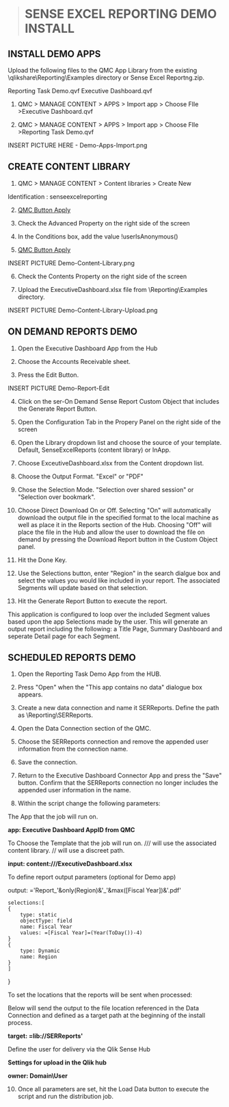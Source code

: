 > # SENSE EXCEL REPORTING DEMO INSTALL

##  INSTALL DEMO APPS

Upload the following files to the QMC App Library from the existing \qlikshare\Reporting\Examples directory or Sense Excel Reportng.zip.

Reporting Task Demo.qvf
Executive Dashboard.qvf


1. QMC > MANAGE CONTENT > APPS > Import app > Choose FIle >Executive Dashboard.qvf

2. QMC > MANAGE CONTENT > APPS > Import app > Choose FIle >Reporting Task Demo.qvf

INSERT PICTURE HERE - Demo-Apps-Import.png


## CREATE CONTENT LIBRARY

1. QMC > MANAGE CONTENT > Content libraries > Create New

Identification : senseexcelreporting

2. [QMC Button Apply](https://github.com/senseexcel/senseexcel-reporting/blob/master/docs/QMC-Button-Apply.PNG)

3. Check the Advanced Property on the right side of the screen

4. In the Conditions box, add the value !userIsAnonymous()

5. [QMC Button Apply](https://github.com/senseexcel/senseexcel-reporting/tree/master/docs/QMC-Button-Apply.PNG)

INSERT PICTURE Demo-Content-Library.png

6. Check the Contents Property on the right side of the screen

7. Upload the ExecutiveDashboard.xlsx file from \Reporting\Examples directory.

INSERT PICTURE Demo-Content-Library-Upload.png

##  ON DEMAND REPORTS DEMO

1. Open the Executive Dashboard App from the Hub

2. Choose the Accounts Receivable sheet.

3. Press the Edit Button.

INSERT PICTURE Demo-Report-Edit

4. Click on the ser-On Demand Sense Report Custom Object that includes the Generate Report Button.

5. Open the Configuration Tab in the Propery Panel on the right side of the screen

6. Open the Library dropdown list and choose the source of your template. Default, SenseExcelReports (content library) or InApp.

7. Choose ExceutiveDashboard.xlsx from the Content dropdown list.

8. Choose the Output Format. "Excel" or "PDF"

9. Chose the Selection Mode.  "Selection over shared session" or "Selection over bookmark". 

10. Choose Direct Download On or Off. Selecting "On" will automatically download the output file in the specified format to the local machine as well as place it in the Reports section of the Hub.  Choosing "Off" will place the file in the Hub and allow the user to  download the file on demand by pressing the Download Report button in the Custom Object panel.

11. Hit the Done Key.

12. Use the Selections button, enter "Region" in the search dialgue box and select the values you would like included in your report.   The associated Segments will update based on that selection.

13. Hit the Generate Report Button to execute the report.

This application is configured to loop over the included Segment values based upon the app Selections made by the user. This will generate an output report including the following: a Title Page, Summary Dashboard and seperate Detail page for each Segment.


##  SCHEDULED REPORTS DEMO

 1. Open the Reporting Task Demo App from the HUB.

 2. Press "Open" when the "This app contains no data" dialogue box appears.
 
 3. Create a new data connection and name it SERReports.  Define the path as \Reporting\SERReports.

 4. Open the Data Connection section of the QMC.
 
 5. Choose the SERReports connection and remove the appended user information from the connection name.   

 6. Save the connection.

 7. Return to the Executive Dashboard Connector App and press the "Save" button.  Confirm that the SERReports connection no longer includes the appended user information in the name.

 8. Within the script change the following parameters:

 The App that the job will run on.

**app:  Executive Dashboard AppID from QMC**  

To Choose the Template that the job will run on.  /// will use the associated content library.  // will use a discreet path.

**input: content:///ExecutiveDashboard.xlsx**

To define report output parameters (optional for Demo app)

output: ='Report_'&only(Region)&'_'&max([Fiscal Year])&'.pdf'
		
	selections:[
	{
		type: static
		objectType: field
		name: Fiscal Year
		values: =[Fiscal Year]=(Year(ToDay())-4)
	}
	{
		type: Dynamic
		name: Region
	}
	]
  }

To set the locations that the reports will be sent when processed:

Below will send the output to the file location referenced in the Data Connection and defined as a target path at the beginning of the install process.

**target: =lib://SERReports'**
	
Define the user for delivery via the Qlik Sense Hub

**Settings for upload in the Qlik hub**

**owner: Domain\User**

10.  Once all parameters are set, hit the Load Data button to execute the script and run the distribution job.
